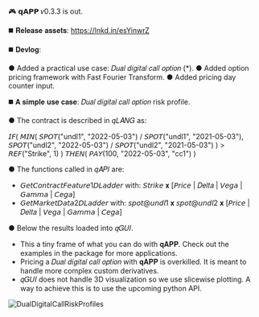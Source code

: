 🎮 𝗾𝗔𝗣𝗣 𝑣0.3.3 is out.

◼️ 𝐑𝐞𝐥𝐞𝐚𝐬𝐞 𝐚𝐬𝐬𝐞𝐭𝐬: https://lnkd.in/esYinwrZ

◼️ 𝐃𝐞𝐯𝐥𝐨𝐠:

● Added a practical use case: 𝐷𝑢𝑎𝑙 𝑑𝑖𝑔𝑖𝑡𝑎𝑙 𝑐𝑎𝑙𝑙 𝑜𝑝𝑡𝑖𝑜𝑛 (*).
● Added option pricing framework with Fast Fourier Transform.
● Added pricing day counter input.

◼️ 𝐀 𝐬𝐢𝐦𝐩𝐥𝐞 𝐮𝐬𝐞 𝐜𝐚𝐬𝐞: 𝐷𝑢𝑎𝑙 𝑑𝑖𝑔𝑖𝑡𝑎𝑙 𝑐𝑎𝑙𝑙 𝑜𝑝𝑡𝑖𝑜𝑛 risk profile.

● The contract is described in 𝑞𝐿𝐴𝑁𝐺 as:

𝘐𝘍(
 𝘔𝘐𝘕(
 𝘚𝘗𝘖𝘛("undl1", "2022-05-03") / 𝘚𝘗𝘖𝘛("undl1", "2021-05-03"), 
 𝘚𝘗𝘖𝘛("undl2", "2022-05-03") / 𝘚𝘗𝘖𝘛("undl2", "2021-05-03")
 ) > 𝘙𝘌𝘍("Strike", 1)
) 𝘛𝘏𝘌𝘕(
 𝘗𝘈𝘠(100, "2022-05-03", "cc1")
)

● The functions called in 𝑞𝐴𝑃𝐼 are:

- 𝘎𝘦𝘵𝘊𝘰𝘯𝘵𝘳𝘢𝘤𝘵𝘍𝘦𝘢𝘵𝘶𝘳𝘦1𝘋𝘓𝘢𝘥𝘥𝘦𝘳 with: 
𝘚𝘵𝘳𝘪𝘬𝘦 𝐱 [𝘗𝘳𝘪𝘤𝘦 | 𝐷𝑒𝑙𝑡𝑎 | 𝘝𝘦𝘨𝘢 | 𝘎𝘢𝘮𝘮𝘢 | 𝘊𝘦𝘨𝘢]
- 𝘎𝘦𝘵𝘔𝘢𝘳𝘬𝘦𝘵𝘋𝘢𝘵𝘢2𝘋𝘓𝘢𝘥𝘥𝘦𝘳 with:
𝘴𝘱𝘰𝘵@𝘶𝘯𝘥𝘭1 𝐱 𝘴𝘱𝘰𝘵@𝘶𝘯𝘥𝘭2 𝐱 [𝘗𝘳𝘪𝘤𝘦 | 𝐷𝑒𝑙𝑡𝑎 | 𝘝𝘦𝘨𝘢 | 𝘎𝘢𝘮𝘮𝘢 | 𝘊𝘦𝘨𝘢]

● Below the results loaded into 𝑞𝐺𝑈𝐼.

- This a tiny frame of what you can do with 𝐪𝐀𝐏𝐏. 
Check out the examples in the package for more applications.
- Pricing a 𝐷𝑢𝑎𝑙 𝑑𝑖𝑔𝑖𝑡𝑎𝑙 𝑐𝑎𝑙𝑙 𝑜𝑝𝑡𝑖𝑜𝑛 with 𝐪𝐀𝐏𝐏 is overkilled. 
It is meant to handle more complex custom derivatives.
- 𝑞𝐺𝑈𝐼 does not handle 3D visualization so we use slicewise plotting.
A way to achieve this is to use the upcoming python API.

![DualDigitalCallRiskProfiles](https://github.com/matt-charr/qAPP/assets/68332647/799b59e5-7aa2-474c-bee2-441e9bdb1321)
